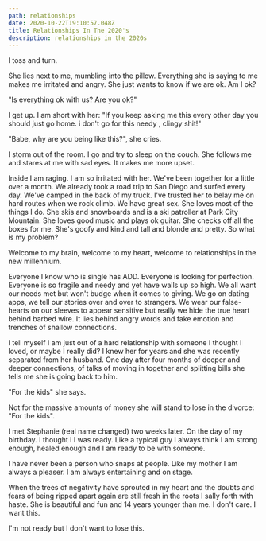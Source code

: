 ```yaml
---
path: relationships
date: 2020-10-22T19:10:57.048Z
title: Relationships In The 2020's
description: relationships in the 2020s
---
```

I toss and turn.

She lies next to me, mumbling into the pillow. Everything she is saying to me makes me irritated and angry.  She just wants to know if we are ok. Am I ok?

"Is everything ok with us?  Are you ok?"

I get up. I am short with her: "If you keep asking me this every other day you should just go home. i don't go for this needy , clingy shit!"  

"Babe, why are you being like this?",  she cries.

I storm out of the room.  I go and try to sleep on the couch. She follows me and stares at me with sad eyes. It makes me more upset.

Inside I am raging.  I am so irritated with her. We've been together for a little over a month. We already took a road trip to San Diego and surfed every day.  We've camped in the back of my truck.  I've trusted her to belay me on hard routes when we rock climb.  We have great sex. She loves most of the things I do. She skis and snowboards and is a ski patroller at Park City Mountain.  She loves good music and plays ok guitar.  She checks off all the boxes for me.  She's goofy and kind and tall and blonde and pretty.  So what is my problem?

Welcome to my brain, welcome to my heart, welcome to relationships in the new millennium. 

Everyone I know who is single has ADD.  Everyone is looking for perfection.  Everyone is so fragile and needy and yet have walls up so high.  We all want our needs met but won't budge when it comes to giving.  We go on dating apps, we tell our stories over and over to strangers. We wear our false-hearts on our sleeves to appear sensitive but really we hide the true heart behind barbed wire.  It lies behind angry words and fake emotion and trenches of shallow connections.  

I tell myself I am just out of a hard relationship with someone I thought I loved, or maybe I really did?  I knew her for years and she was recently separated from her husband.  One day after four months of deeper and deeper connections, of talks of moving in together and splitting bills she tells me she is going back to him.  

"For the kids" she says.  

Not for the massive amounts of money she will stand to lose in the divorce:  "For the kids".

I met Stephanie (real name changed) two weeks later.  On the day of my birthday.  I thought i I was ready.  Like a typical guy I always think I am strong enough, healed enough and I am ready to be with someone. 

I have never been a person who snaps at people. Like my mother I am always a pleaser. I am always entertaining and on stage.  

When the trees of negativity have sprouted in my heart and the doubts and fears of being ripped apart again are still fresh in the roots I sally forth with haste.  She is beautiful and fun and 14 years younger than me.  I don't care. I want this. 

I'm not ready but I don't want to lose this.
